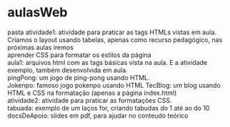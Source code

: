 # aulasWeb  

pasta atividade1: atividade para praticar as tags HTMLs vistas em aula. Criamos o layout usando tabelas, apenas como recurso pedagógico, nas próximas aulas iremos  
aprender CSS para formatar os estilos da página  
aula1: arquivos html com as tags básicas vista na aula. E a atividade exemplo, também desenvolvida em aula.  
pingPong: um jogo de ping-pong usando HTML.  
Jokenpo: famoso jogo pokenpo usando HTML
TecBlog: um blog usando HTML e CSS na formatação (apenas a página index.html)  
atividade2: atividade para praticar as formatações CSS.  
tabuada: exemplo de um laços for, criando tabudas do 1 até ao do 10  
docsDeApoio: slides em  pdf, para ajudar no conteudo teórico
